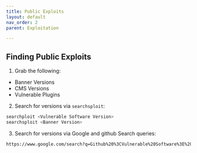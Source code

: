 ```yaml
---
title: Public Exploits
layout: default
nav_order: 2
parent: Exploitation

---
```


## Finding Public Exploits
1. Grab the following:
* Banner Versions
* CMS Versions 
* Vulnerable Plugins


2. Search for versions via `searchsploit`: 
```bash
searchploit <Vulnerable Software Version>
searchsploit <Banner Version>
```

3. Search for versions via Google and github
Search queries: 

```bash
https://www.google.com/search?q=Github%20%3CVulnerable%20Software%3E%20Exploit
```
